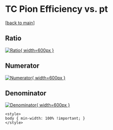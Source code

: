 # TC Pion Efficiency vs. pt

[[back to main](./)]



## Ratio

[![Ratio](../mtv/var/TC_211_eff_pt.png){ width=600px }](../mtv/var/TC_211_eff_pt.pdf)

## Numerator

[![Numerator](../mtv/num/TC_211_eff_pt_num0.png){ width=600px }](../mtv/num/TC_211_eff_pt_num0.pdf)

## Denominator

[![Denominator](../mtv/den/TC_211_eff_pt_den.png){ width=600px }](../mtv/den/TC_211_eff_pt_den.pdf)


``` {=html}
<style>
body { min-width: 100% !important; }
</style>
```
